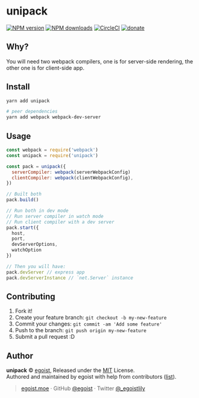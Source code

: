 # unipack

[![NPM version](https://img.shields.io/npm/v/unipack.svg?style=flat)](https://npmjs.com/package/unipack) [![NPM downloads](https://img.shields.io/npm/dm/unipack.svg?style=flat)](https://npmjs.com/package/unipack) [![CircleCI](https://circleci.com/gh/egoist/unipack/tree/master.svg?style=shield)](https://circleci.com/gh/egoist/unipack/tree/master)  [![donate](https://img.shields.io/badge/$-donate-ff69b4.svg?maxAge=2592000&style=flat)](https://github.com/egoist/donate)

## Why?

You will need two webpack compilers, one is for server-side rendering, the other one is for client-side app.

## Install

```bash
yarn add unipack

# peer dependencies
yarn add webpack webpack-dev-server
```

## Usage

```js
const webpack = require('webpack')
const unipack = require('unipack')

const pack = unipack({
  serverCompiler: webpack(serverWebpackConfig)
  clientCompiler: webpack(clientWebpackConfig),
})

// Built both
pack.build()

// Run both in dev mode
// Run server compiler in watch mode
// Run client compiler with a dev server
pack.start({
  host,
  port,
  devServerOptions,
  watchOption
})

// Then you will have:
pack.devServer // express app
pack.devServerInstance // `net.Server` instance
```

## Contributing

1. Fork it!
2. Create your feature branch: `git checkout -b my-new-feature`
3. Commit your changes: `git commit -am 'Add some feature'`
4. Push to the branch: `git push origin my-new-feature`
5. Submit a pull request :D


## Author

**unipack** © [egoist](https://github.com/egoist), Released under the [MIT](./LICENSE) License.<br>
Authored and maintained by egoist with help from contributors ([list](https://github.com/egoist/unipack/contributors)).

> [egoist.moe](https://egoist.moe) · GitHub [@egoist](https://github.com/egoist) · Twitter [@_egoistlily](https://twitter.com/_egoistlily)
